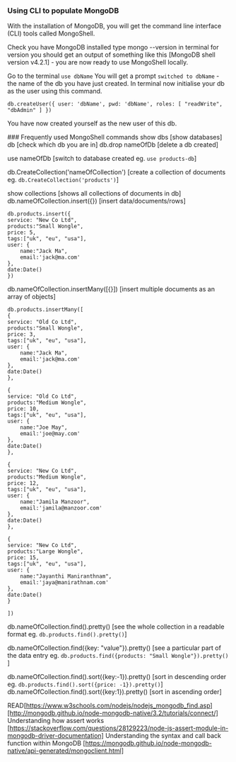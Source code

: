### Using CLI to populate MongoDB

With the installation of MongoDB, you will get the command line interface (CLI) tools called MongoShell.

Check you have MongoDB installed type mongo --version in terminal for version you should get an output of something like this [MongoDB shell version v4.2.1] - you are now ready to use MongoShell locally.

Go to the terminal `use dbName` You will get a prompt `switched to dbName` - the name of the db you have just created. In terminal now initialise your db as the user using this command.

```
db.createUser({ user: 'dbName', pwd: 'dbName', roles: [ "readWrite", "dbAdmin" ] })
```

You have now created yourself as the new user of this db.

### Frequently used MongoShell commands
show dbs [show databases]
db [check which db you are in]
db.drop nameOfDb [delete a db created]

use nameOfDb [switch to database created
eg. ```use products-db```]

db.CreateCollection('nameOfCollection') [create a collection of documents
eg. ```db.CreateCollection('products')```]

show collections [shows all collections of documents in db]
db.nameOfCollection.insert({}) [insert data/documents/rows]

```
db.products.insert({
service: "New Co Ltd",
products:"Small Wongle",
price: 5,
tags:["uk", "eu", "usa"],
user: {
	name:"Jack Ma",
	email:'jack@ma.com'
},
date:Date()
})
```

db.nameOfCollection.insertMany([{}]) [insert multiple documents as an array of objects]

```
db.products.insertMany([
{
service: "Old Co Ltd",
products:"Small Wongle",
price: 3,
tags:["uk", "eu", "usa"],
user: {
	name:"Jack Ma",
	email:'jack@ma.com'
},
date:Date()
},

{
service: "Old Co Ltd",
products:"Medium Wongle",
price: 10,
tags:["uk", "eu", "usa"],
user: {
	name:"Joe May",
	email:'joe@may.com'
},
date:Date()
},

{
service: "New Co Ltd",
products:"Medium Wongle",
price: 12,
tags:["uk", "eu", "usa"],
user: {
	name:"Jamila Manzoor",
	email:'jamila@manzoor.com'
},
date:Date()
},

{
service: "New Co Ltd",
products:"Large Wongle",
price: 15,
tags:["uk", "eu", "usa"],
user: {
	name:"Jayanthi Maniranthnam",
	email:'jaya@manirathnam.com'
},
date:Date()
}

])
```

db.nameOfCollection.find().pretty() [see the whole collection in a readable format eg. ```db.products.find().pretty()```]

db.nameOfCollection.find({key: "value"}).pretty() [see a particular part of the data entry eg. ```db.products.find({products: "Small Wongle"}).pretty()``` ]

db.nameOfCollection.find().sort({key:-1}).pretty() [sort in descending order eg. ```db.products.find().sort({price: -1}).pretty()```]
db.nameOfCollection.find().sort({key:1}).pretty() [sort in ascending order]

READ[https://www.w3schools.com/nodejs/nodejs_mongodb_find.asp][http://mongodb.github.io/node-mongodb-native/3.2/tutorials/connect/] Understanding how assert works [https://stackoverflow.com/questions/28129223/node-js-assert-module-in-mongodb-driver-documentation] Understanding the syntax and call back function within MongoDB [https://mongodb.github.io/node-mongodb-native/api-generated/mongoclient.html]
